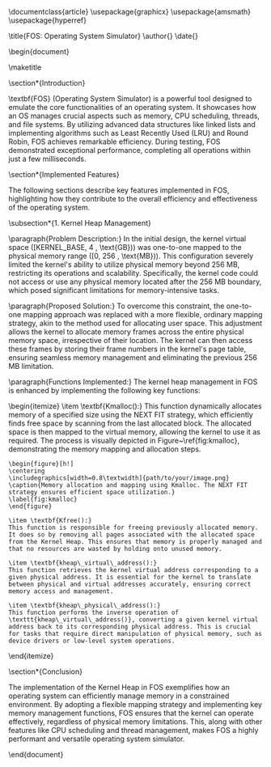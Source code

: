 \documentclass{article}
\usepackage{graphicx}
\usepackage{amsmath}
\usepackage{hyperref}

\title{FOS: Operating System Simulator}
\author{}
\date{}

\begin{document}

\maketitle

\section*{Introduction}

\textbf{FOS} (Operating System Simulator) is a powerful tool designed to emulate the core functionalities of an operating system. It showcases how an OS manages crucial aspects such as memory, CPU scheduling, threads, and file systems. By utilizing advanced data structures like linked lists and implementing algorithms such as Least Recently Used (LRU) and Round Robin, FOS achieves remarkable efficiency. During testing, FOS demonstrated exceptional performance, completing all operations within just a few milliseconds.

\section*{Implemented Features}

The following sections describe key features implemented in FOS, highlighting how they contribute to the overall efficiency and effectiveness of the operating system.

\subsection*{1. Kernel Heap Management}

\paragraph{Problem Description:}
In the initial design, the kernel virtual space \([KERNEL\_BASE, 4 \, \text{GB})\) was one-to-one mapped to the physical memory range \([0, 256 \, \text{MB})\). This configuration severely limited the kernel's ability to utilize physical memory beyond 256 MB, restricting its operations and scalability. Specifically, the kernel code could not access or use any physical memory located after the 256 MB boundary, which posed significant limitations for memory-intensive tasks.

\paragraph{Proposed Solution:}
To overcome this constraint, the one-to-one mapping approach was replaced with a more flexible, ordinary mapping strategy, akin to the method used for allocating user space. This adjustment allows the kernel to allocate memory frames across the entire physical memory space, irrespective of their location. The kernel can then access these frames by storing their frame numbers in the kernel's page table, ensuring seamless memory management and eliminating the previous 256 MB limitation.

\paragraph{Functions Implemented:}
The kernel heap management in FOS is enhanced by implementing the following key functions:

\begin{itemize}
    \item \textbf{Kmalloc():} 
    This function dynamically allocates memory of a specified size using the NEXT FIT strategy, which efficiently finds free space by scanning from the last allocated block. The allocated space is then mapped to the virtual memory, allowing the kernel to use it as required. The process is visually depicted in Figure~\ref{fig:kmalloc}, demonstrating the memory mapping and allocation steps.

    \begin{figure}[h!]
    \centering
    \includegraphics[width=0.8\textwidth]{path/to/your/image.png}
    \caption{Memory allocation and mapping using Kmalloc. The NEXT FIT strategy ensures efficient space utilization.}
    \label{fig:kmalloc}
    \end{figure}

    \item \textbf{Kfree():}
    This function is responsible for freeing previously allocated memory. It does so by removing all pages associated with the allocated space from the Kernel Heap. This ensures that memory is properly managed and that no resources are wasted by holding onto unused memory.

    \item \textbf{kheap\_virtual\_address():}
    This function retrieves the kernel virtual address corresponding to a given physical address. It is essential for the kernel to translate between physical and virtual addresses accurately, ensuring correct memory access and management.

    \item \textbf{kheap\_physical\_address():}
    This function performs the inverse operation of \texttt{kheap\_virtual\_address()}, converting a given kernel virtual address back to its corresponding physical address. This is crucial for tasks that require direct manipulation of physical memory, such as device drivers or low-level system operations.
\end{itemize}

\section*{Conclusion}

The implementation of the Kernel Heap in FOS exemplifies how an operating system can efficiently manage memory in a constrained environment. By adopting a flexible mapping strategy and implementing key memory management functions, FOS ensures that the kernel can operate effectively, regardless of physical memory limitations. This, along with other features like CPU scheduling and thread management, makes FOS a highly performant and versatile operating system simulator.

\end{document}
